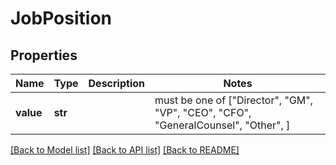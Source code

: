 # JobPosition


## Properties
Name | Type | Description | Notes
------------ | ------------- | ------------- | -------------
**value** | **str** |  |  must be one of ["Director", "GM", "VP", "CEO", "CFO", "GeneralCounsel", "Other", ]

[[Back to Model list]](../README.md#documentation-for-models) [[Back to API list]](../README.md#documentation-for-api-endpoints) [[Back to README]](../README.md)


